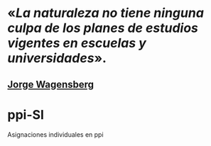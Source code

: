 # «*La naturaleza no tiene ninguna culpa de los planes de estudios vigentes en escuelas y universidades*».
## [Jorge Wagensberg](https://es.wikipedia.org/wiki/Jorge_Wagensberg)

# ppi-SI
Asignaciones individuales en ppi
